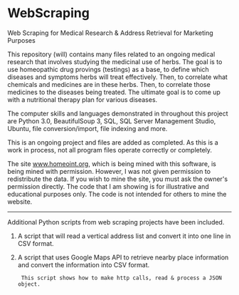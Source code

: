 # WebScraping
Web Scraping for Medical Research & Address Retrieval for Marketing Purposes

This repository (will) contains many files related to an ongoing medical research that involves studying the medicinal use of herbs.  The goal is to use homeopathic drug provings (testings) as a base, to define which diseases and symptoms herbs will treat effectively.  Then, to correlate what chemicals and medicines are in these herbs.  Then, to correlate those medicines to the diseases being treated.  The ultimate goal is to come up with a nutritional therapy plan for various diseases.

The computer skills and languages demonstrated in throughout this project are Python 3.0, BeautifulSoup 3, SQL, SQL Server Management Studio, Ubuntu, file conversion/import, file indexing and more.

This is an ongoing project and files are added as completed.  As this is a work in process, not all program files operate correctly or completely.

The site www.homeoint.org, which is being mined with this software, is being mined with permission.  However, I was not given permission to redistribute the data.  If you wish to mine the site, you must ask the owner's permission directly.  The code that I am showing is for illustrative and educational purposes only.  The code is not intended for others to mine the website.

-------------------------------------------------------------------

Additional Python scripts from web scraping projects have been included.

1.  A script that will read a vertical address list and convert it into one line in CSV format.

2.  A script that uses Google Maps API to retrieve nearby place information and convert the information into CSV format.

         This script shows how to make http calls, read & process a JSON object.
